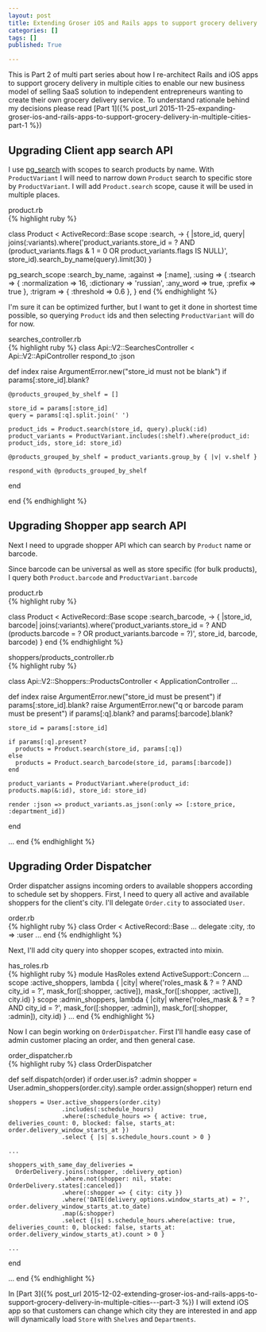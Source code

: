```yaml
---
layout: post
title: Extending Groser iOS and Rails apps to support grocery delivery in multiple cities - Part 2
categories: []
tags: []
published: True

---
```


This is Part 2 of multi part series about how I re-architect Rails and iOS apps to support grocery delivery in multiple cities to enable our new business model of selling SaaS solution to independent entrepreneurs wanting to create their own grocery delivery service. To understand rationale behind my decisions please read [Part 1]({% post_url 2015-11-25-expanding-groser-ios-and-rails-apps-to-support-grocery-delivery-in-multiple-cities-part-1 %})

## Upgrading Client app search API

I use [pg_search](https://github.com/Casecommons/pg_search) with scopes to search products by name. With `ProductVariant` I will need to narrow down `Product` search to specific store by `ProductVariant`. I will add `Product.search` scope, cause it will be used in multiple places.

<figcaption>product.rb</figcaption>
{% highlight ruby %}

class Product < ActiveRecord::Base
  scope :search, -> { |store_id, query| joins(:variants).where('product_variants.store_id = ? AND (product_variants.flags & 1 = 0 OR product_variants.flags IS NULL)', store_id).search_by_name(query).limit(30) }

  pg_search_scope :search_by_name,
                  :against => [:name], 
                  :using => {
                    :tsearch => { :normalization => 16, :dictionary => 'russian', :any_word => true, :prefix => true }, 
                    :trigram => { :threshold => 0.6 },
                  }
end
{% endhighlight %}

I'm sure it can be optimized further, but I want to get it done in shortest time possible, so querying `Product` ids and then selecting `ProductVariant` will do for now.

<figcaption>searches_controller.rb</figcaption>
{% highlight ruby %}
class Api::V2::SearchesController < Api::V2::ApiController
  respond_to :json

  def index
    raise ArgumentError.new("store_id must not be blank") if params[:store_id].blank?

    @products_grouped_by_shelf = []

    store_id = params[:store_id]
    query = params[:q].split.join(' ')

    product_ids = Product.search(store_id, query).pluck(:id)
    product_variants = ProductVariant.includes(:shelf).where(product_id: product_ids, store_id: store_id)

    @products_grouped_by_shelf = product_variants.group_by { |v| v.shelf }

    respond_with @products_grouped_by_shelf
  end

end
{% endhighlight %}

## Upgrading Shopper app search API

Next I need to upgrade shopper API which can search by `Product` name or barcode.

Since barcode can be universal as well as store specific (for bulk products), I query both `Product.barcode` and `ProductVariant.barcode`

<figcaption>product.rb</figcaption>
{% highlight ruby %}

class Product < ActiveRecord::Base
scope :search_barcode, -> { |store_id, barcode| joins(:variants).where('product_variants.store_id = ? AND (products.barcode = ? OR product_variants.barcode = ?)', store_id, barcode, barcode) }
end
{% endhighlight %}

<figcaption>shoppers/products_controller.rb</figcaption>
{% highlight ruby %}

class Api::V2::Shoppers::ProductsController < ApplicationController
  ...

  def index
    raise ArgumentError.new("store_id must be present") if params[:store_id].blank?
    raise ArgumentError.new("q or barcode param must be present") if params[:q].blank? and params[:barcode].blank?

    store_id = params[:store_id]

    if params[:q].present?
      products = Product.search(store_id, params[:q])
    else
      products = Product.search_barcode(store_id, params[:barcode])
    end 

    product_variants = ProductVariant.where(product_id: products.map(&:id), store_id: store_id)

    render :json => product_variants.as_json(:only => [:store_price, :department_id])
  end


  ...
end
{% endhighlight %}

## Upgrading Order Dispatcher

Order dispatcher assigns incoming orders to available shoppers according to schedule set by shoppers. First, I need to query all active and available shoppers for the client's city. I'll delegate `Order.city` to associated `User`.

<figcaption>order.rb</figcaption>
{% highlight ruby %}
class Order < ActiveRecord::Base
  ...
  delegate :city, :to => :user
  ...
end
{% endhighlight %}

Next, I'll add city query into shopper scopes, extracted into mixin.

<figcaption>has_roles.rb</figcaption>
{% highlight ruby %}
module HasRoles
  extend ActiveSupport::Concern
  ...
  scope :active_shoppers, lambda { |city| where('roles_mask & ? = ? AND city_id = ?', mask_for([:shopper, :active]), mask_for([:shopper, :active]), city.id) }
  scope :admin_shoppers, lambda { |city| where('roles_mask & ? = ? AND city_id = ?', mask_for([:shopper, :admin]), mask_for([:shopper, :admin]), city.id) }
  ...
end
{% endhighlight %}

Now I can begin working on `OrderDispatcher`. First I'll handle easy case of admin customer placing an order, and then general case.

<figcaption>order_dispatcher.rb</figcaption>
{% highlight ruby %}
class OrderDispatcher

  def self.dispatch(order)
    if order.user.is? :admin
      shopper = User.admin_shoppers(order.city).sample
      order.assign(shopper)
      return
    end

    shoppers = User.active_shoppers(order.city)
                   .includes(:schedule_hours)
                   .where(:schedule_hours => { active: true, deliveries_count: 0, blocked: false, starts_at: order.delivery_window_starts_at })
                   .select { |s| s.schedule_hours.count > 0 }

    ...

    shoppers_with_same_day_deliveries = 
      OrderDelivery.joins(:shopper, :delivery_option)
                   .where.not(shopper: nil, state: OrderDelivery.states[:canceled])
                   .where(:shopper => { city: city })
                   .where('DATE(delivery_options.window_starts_at) = ?', order.delivery_window_starts_at.to_date)
                   .map(&:shopper)
                   .select {|s| s.schedule_hours.where(active: true, deliveries_count: 0, blocked: false, starts_at: order.delivery_window_starts_at).count > 0 }
    
    ...    
  end

  ...
end
{% endhighlight %}

In [Part 3]({% post_url 2015-12-02-extending-groser-ios-and-rails-apps-to-support-grocery-delivery-in-multiple-cities---part-3 %}) I will extend iOS app so that customers can change which city they are interested in and app will dynamically load `Store` with `Shelves` and `Departments`.